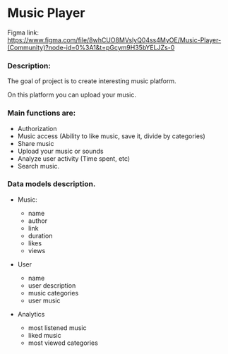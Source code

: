 # Music Player

Figma link:
https://www.figma.com/file/8whCUO8MVslyQ04ss4MyOE/Music-Player-(Community)?node-id=0%3A1&t=pGcym9H35bYELJZs-0

### Description:

The goal of project is to create interesting music platform.

On this platform you can upload your music.

### Main functions are:
- Authorization
- Music access (Ability to like music, save it, divide by categories)
- Share music
- Upload your music or sounds
- Analyze user activity (Time spent, etc)
- Search music.

### Data models description.

- Music:
    - name
    - author
    - link
    - duration
    - likes 
    - views

- User
    - name
    - user description
    - music categories
    - user music

- Analytics
    - most listened music
    - liked music
    - most viewed categories
